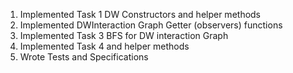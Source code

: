 1. Implemented Task 1 DW Constructors and helper methods
2. Implemented DWInteraction Graph Getter (observers) functions
3. Implemented Task 3 BFS for DW interaction Graph
4. Implemented Task 4 and helper methods
5. Wrote Tests and Specifications